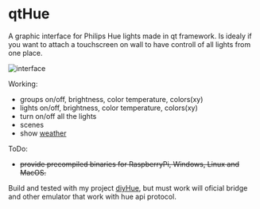 # qtHue
A graphic interface for Philips Hue lights made in qt framework.
Is idealy if you want to attach a touchscreen on wall to have controll of all lights from one place.

![interface](https://github.com/mariusmotea/qtHue/blob/master/Screenshot.png?raw=true)

Working:
 - groups on/off, brightness, color temperature, colors(xy)
 - lights on/off, brightness, color temperature, colors(xy) 
 - turn on/off all the lights
 - scenes
 - show [weather](https://openweathermap.org/api)
 
 ToDo:
   - ~~provide precompiled binaries for RaspberryPi, Windows, Linux and MacOS.~~

Build and tested with my project [diyHue](https://github.com/mariusmotea/diyHue), but must work will oficial bridge and other emulator that work with hue api protocol.

